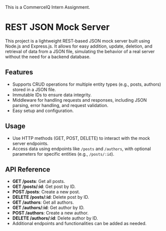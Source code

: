 This is a CommerceIQ Intern Assignment.

# REST JSON Mock Server

This project is a lightweight REST-based JSON mock server built using Node.js and Express.js. It allows for easy addition, update, deletion, and retrieval of data from a JSON file, simulating the behavior of a real server without the need for a backend database.

## Features

- Supports CRUD operations for multiple entity types (e.g., posts, authors) stored in a JSON file.
- Immutable IDs to ensure data integrity.
- Middleware for handling requests and responses, including JSON parsing, error handling, and request validation.
- Easy setup and configuration.

## Usage

- Use HTTP methods (GET, POST, DELETE) to interact with the mock server endpoints.
- Access data using endpoints like `/posts` and `/authors`, with optional parameters for specific entities (e.g., `/posts/:id`).

## API Reference

- **GET /posts**: Get all posts.
- **GET /posts/:id**: Get post by ID.
- **POST /posts**: Create a new post.
- **DELETE /posts/:id**: Delete post by ID.
- **GET /authors**: Get all authors.
- **GET /authors/:id**: Get author by ID.
- **POST /authors**: Create a new author.
- **DELETE /authors/:id**: Delete author by ID.
- Additional endpoints and functionalities can be added as needed.
